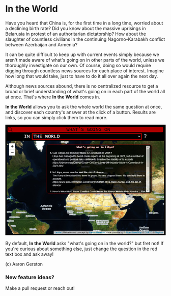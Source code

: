 # In the World

Have you heard that China is, for the first time in a long time, worried about a declining birth rate? Did you know about the massive uprisings in Belarusia in protest of an authoritarian dictatorship? How about the slaughter of countless civilians in the continuing Nagorno-Karabakh conflict between Azerbaijan and Armenia?

It can be quite difficult to keep up with current events simply because we aren't made aware of what's going on in other parts of the world, unless we thoroughly investigate on our own. Of course, doing so would require digging through countless news sources for each place of interest. Imagine how long that would take, just to have to do it all over again the next day.

Although news sources abound, there is no centralized resource to get a broad or brief understanding of what's going on in each part of the world all at once. That's where **In the World** comes in.

**In the World** allows you to ask the whole world the same question at once, and discover each country's answer at the click of a button. Results are links, so you can simply click them to read more.

![In the World screen shot](https://github.com/aarongerston/in_the_world/blob/main/example.png)

By default, **In the World** asks "what's going on in the world?" but fret not! If you're curious about something else, just change the question in the red text box and ask away!

(c) Aaron Gerston

### New feature ideas?

Make a pull request or reach out!
